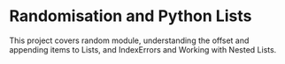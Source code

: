 # Randomisation and Python Lists

This project covers random module, understanding the offset and appending items to Lists, and IndexErrors and Working with Nested Lists. 
